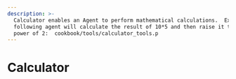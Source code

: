 ```yaml
---
description: >-
  Calculator enables an Agent to perform mathematical calculations.  Example The
  following agent will calculate the result of 10*5 and then raise it to the
  power of 2:  cookbook/tools/calculator_tools.p
---
```


# Calculator

